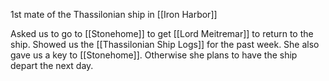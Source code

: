 1st mate of the Thassilonian ship in [[Iron Harbor]]

Asked us to go to [[Stonehome]] to get [[Lord Meitremar]] to return to the ship. Showed us the [[Thassilonian Ship Logs]] for the past week. She also gave us a key to [[Stonehome]]. Otherwise she plans to have the ship depart the next day.

